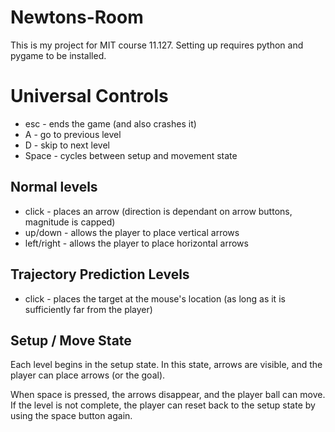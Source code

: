 # Newtons-Room
This is my project for MIT course 11.127. Setting up requires python and pygame to be installed.

# Universal Controls
* esc - ends the game (and also crashes it)
* A - go to previous level
* D - skip to next level
* Space - cycles between setup and movement state
## Normal levels
* click - places an arrow (direction is dependant on arrow buttons, magnitude is capped)
* up/down - allows the player to place vertical arrows
* left/right - allows the player to place horizontal arrows
## Trajectory Prediction Levels
* click - places the target at the mouse's location (as long as it is sufficiently far from the player)

## Setup / Move State

Each level begins in the setup state. In this state, arrows are visible, and the player can place arrows (or the goal).

When space is pressed, the arrows disappear, and the player ball can move. If the level is not complete, the player can reset back to the setup state by using the space button again.

